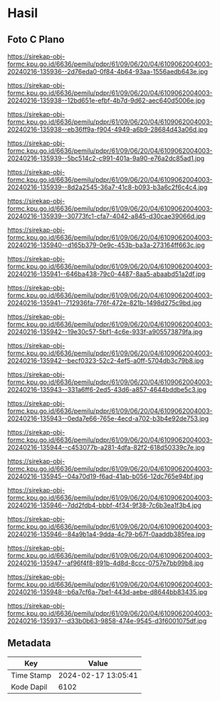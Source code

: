 # Hasil

## Foto C Plano

https://sirekap-obj-formc.kpu.go.id/6636/pemilu/pdpr/61/09/06/20/04/6109062004003-20240216-135936--2d76eda0-0f84-4b64-93aa-1556aedb643e.jpg

https://sirekap-obj-formc.kpu.go.id/6636/pemilu/pdpr/61/09/06/20/04/6109062004003-20240216-135938--12bd651e-efbf-4b7d-9d62-aec640d5006e.jpg

https://sirekap-obj-formc.kpu.go.id/6636/pemilu/pdpr/61/09/06/20/04/6109062004003-20240216-135938--eb36ff9a-f904-4949-a6b9-28684d43a06d.jpg

https://sirekap-obj-formc.kpu.go.id/6636/pemilu/pdpr/61/09/06/20/04/6109062004003-20240216-135939--5bc514c2-c991-401a-9a90-e76a2dc85ad1.jpg

https://sirekap-obj-formc.kpu.go.id/6636/pemilu/pdpr/61/09/06/20/04/6109062004003-20240216-135939--8d2a2545-36a7-41c8-b093-b3a6c2f6c4c4.jpg

https://sirekap-obj-formc.kpu.go.id/6636/pemilu/pdpr/61/09/06/20/04/6109062004003-20240216-135939--30773fc1-cfa7-4042-a845-d30cae39066d.jpg

https://sirekap-obj-formc.kpu.go.id/6636/pemilu/pdpr/61/09/06/20/04/6109062004003-20240216-135940--d165b379-0e9c-453b-ba3a-273164ff663c.jpg

https://sirekap-obj-formc.kpu.go.id/6636/pemilu/pdpr/61/09/06/20/04/6109062004003-20240216-135941--646ba438-79c0-4487-8aa5-abaabd51a2df.jpg

https://sirekap-obj-formc.kpu.go.id/6636/pemilu/pdpr/61/09/06/20/04/6109062004003-20240216-135941--712936fa-776f-472e-821b-1498d275c9bd.jpg

https://sirekap-obj-formc.kpu.go.id/6636/pemilu/pdpr/61/09/06/20/04/6109062004003-20240216-135942--19e30c57-5bf1-4c6e-933f-a905573879fa.jpg

https://sirekap-obj-formc.kpu.go.id/6636/pemilu/pdpr/61/09/06/20/04/6109062004003-20240216-135942--becf0323-52c2-4ef5-a0ff-5704db3c79b8.jpg

https://sirekap-obj-formc.kpu.go.id/6636/pemilu/pdpr/61/09/06/20/04/6109062004003-20240216-135943--331a6ff6-2ed5-43d6-a857-4644bddbe5c3.jpg

https://sirekap-obj-formc.kpu.go.id/6636/pemilu/pdpr/61/09/06/20/04/6109062004003-20240216-135943--0eda7e66-765e-4ecd-a702-b3b4e92de753.jpg

https://sirekap-obj-formc.kpu.go.id/6636/pemilu/pdpr/61/09/06/20/04/6109062004003-20240216-135944--c453077b-a281-4dfa-82f2-618d50339c7e.jpg

https://sirekap-obj-formc.kpu.go.id/6636/pemilu/pdpr/61/09/06/20/04/6109062004003-20240216-135945--04a70d19-f6ad-41ab-b056-12dc765e94bf.jpg

https://sirekap-obj-formc.kpu.go.id/6636/pemilu/pdpr/61/09/06/20/04/6109062004003-20240216-135946--7dd2fdb4-bbbf-4f34-9f38-7c6b3ea1f3b4.jpg

https://sirekap-obj-formc.kpu.go.id/6636/pemilu/pdpr/61/09/06/20/04/6109062004003-20240216-135946--84a9b1a4-9dda-4c79-b67f-0aaddb385fea.jpg

https://sirekap-obj-formc.kpu.go.id/6636/pemilu/pdpr/61/09/06/20/04/6109062004003-20240216-135947--af96f4f8-891b-4d8d-8ccc-0757e7bb99b8.jpg

https://sirekap-obj-formc.kpu.go.id/6636/pemilu/pdpr/61/09/06/20/04/6109062004003-20240216-135948--b6a7cf6a-7be1-443d-aebe-d8644bb83435.jpg

https://sirekap-obj-formc.kpu.go.id/6636/pemilu/pdpr/61/09/06/20/04/6109062004003-20240216-135937--d33b0b63-9858-474e-9545-d3f6001075df.jpg


## Metadata

| Key        | Value               |
| ---------- | ------------------- |
| Time Stamp | 2024-02-17 13:05:41 |
| Kode Dapil | 6102                |



